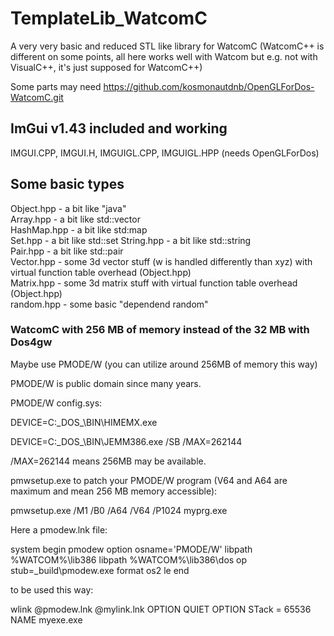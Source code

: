 # TemplateLib_WatcomC
A very very basic and reduced STL like library for WatcomC (WatcomC++ is different on some points, all here works well with Watcom but e.g. not with VisualC++, it's just supposed for WatcomC++)

Some parts may need https://github.com/kosmonautdnb/OpenGLForDos-WatcomC.git

## ImGui v1.43 included and working

IMGUI.CPP, IMGUI.H, IMGUIGL.CPP, IMGUIGL.HPP (needs OpenGLForDos)

## Some basic types
Object.hpp - a bit like "java"  
Array.hpp - a bit like std::vector  
HashMap.hpp - a bit like std:map   
Set.hpp - a bit like std::set
String.hpp - a bit like std::string  
Pair.hpp - a bit like std::pair  
Vector.hpp - some 3d vector stuff (w is handled differently than xyz) with virtual function table overhead (Object.hpp)  
Matrix.hpp - some 3d matrix stuff with virtual function table overhead (Object.hpp)  
random.hpp - some basic "dependend random"

### WatcomC with 256 MB of memory instead of the 32 MB with Dos4gw

Maybe use PMODE/W (you can utilize around 256MB of memory this way)

PMODE/W is public domain since many years.

PMODE/W config.sys:

DEVICE=C:\_DOS_\BIN\HIMEMX.exe

DEVICE=C:\_DOS_\BIN\JEMM386.exe  /SB /MAX=262144

/MAX=262144 means 256MB may be available.

pmwsetup.exe to patch your PMODE/W program (V64 and A64 are maximum and mean 256 MB memory accessible):

pmwsetup.exe /M1 /B0 /A64 /V64 /P1024 myprg.exe

Here a pmodew.lnk file:

system begin pmodew
    option osname='PMODE/W'
    libpath %WATCOM%\lib386
    libpath %WATCOM%\lib386\dos
    op stub=_build\pmodew.exe
    format os2 le
end

to be used this way:

wlink @pmodew.lnk @mylink.lnk OPTION QUIET OPTION STack = 65536 NAME myexe.exe

